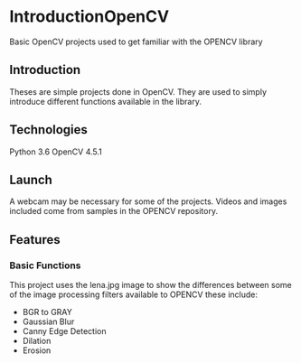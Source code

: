 # IntroductionOpenCV
Basic OpenCV projects used to get familiar with the OPENCV library

## Introduction
Theses are simple projects done in OpenCV. They are used to simply introduce different functions available in the library.

## Technologies
Python 3.6
OpenCV 4.5.1

## Launch
A webcam may be necessary for some of the projects. Videos and images included come from samples in the OPENCV repository. 

## Features
### Basic Functions
 This project uses the lena.jpg image to show the differences between some of the image processing filters available to OPENCV these include:
 * BGR to GRAY
 * Gaussian Blur
 * Canny Edge Detection
 * Dilation
 * Erosion

### 
